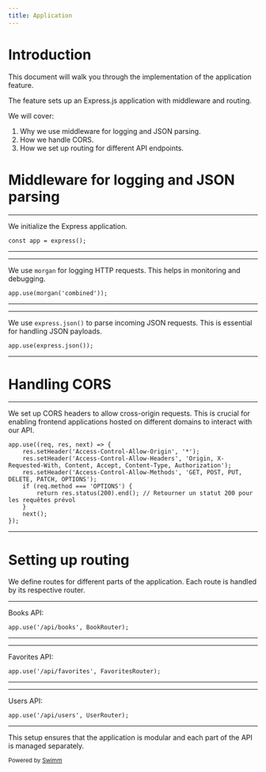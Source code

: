 ```yaml
---
title: Application
---
```

# Introduction

This document will walk you through the implementation of the application feature.

The feature sets up an Express.js application with middleware and routing.

We will cover:

1. Why we use middleware for logging and JSON parsing.
2. How we handle CORS.
3. How we set up routing for different API endpoints.

# Middleware for logging and JSON parsing

<SwmSnippet path="/app.js" line="8">

---

We initialize the Express application.

```
const app = express();
```

---

</SwmSnippet>

<SwmSnippet path="/app.js" line="9">

---

We use <SwmToken path="/app.js" pos="9:4:4" line-data="app.use(morgan(&#39;combined&#39;));">`morgan`</SwmToken> for logging HTTP requests. This helps in monitoring and debugging.

```
app.use(morgan('combined'));
```

---

</SwmSnippet>

<SwmSnippet path="/app.js" line="10">

---

We use <SwmToken path="/app.js" pos="10:4:8" line-data="app.use(express.json());">`express.json()`</SwmToken> to parse incoming JSON requests. This is essential for handling JSON payloads.

```
app.use(express.json());
```

---

</SwmSnippet>

# Handling CORS

<SwmSnippet path="/app.js" line="12">

---

We set up CORS headers to allow cross-origin requests. This is crucial for enabling frontend applications hosted on different domains to interact with our API.

```
app.use((req, res, next) => {
    res.setHeader('Access-Control-Allow-Origin', '*');
    res.setHeader('Access-Control-Allow-Headers', 'Origin, X-Requested-With, Content, Accept, Content-Type, Authorization');
    res.setHeader('Access-Control-Allow-Methods', 'GET, POST, PUT, DELETE, PATCH, OPTIONS');
    if (req.method === 'OPTIONS') {
        return res.status(200).end(); // Retourner un statut 200 pour les requêtes prévol
    }
    next();
});
```

---

</SwmSnippet>

# Setting up routing

We define routes for different parts of the application. Each route is handled by its respective router.

<SwmSnippet path="/app.js" line="23">

---

Books API:

```
app.use('/api/books', BookRouter);
```

---

</SwmSnippet>

<SwmSnippet path="/app.js" line="24">

---

Favorites API:

```
app.use('/api/favorites', FavoritesRouter);
```

---

</SwmSnippet>

<SwmSnippet path="/app.js" line="25">

---

Users API:

```
app.use('/api/users', UserRouter);
```

---

</SwmSnippet>

This setup ensures that the application is modular and each part of the API is managed separately.

<SwmMeta version="3.0.0" repo-id="Z2l0aHViJTNBJTNBYXBpX2Jvb2syJTNBJTNBTWFlbC1DYXM=" repo-name="api_book2"><sup>Powered by [Swimm](https://app.swimm.io/)</sup></SwmMeta>
